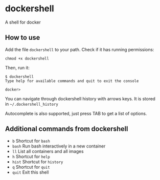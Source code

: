 # dockershell

A shell for docker


## How to use

Add the file `dockershell` to your path. Check if it has running permissions:

    chmod +x dockershell

Then, run it:

    $ dockershell
    Type help for available commands and quit to exit the console
    
    docker>

You can navigate through dockershell history with arrows keys. It is stored in `~/.dockershell_history`

Autocomplete is also supported, just press TAB to get a list of options.


## Additional commands from dockershell

- `b` Shortcut for `bash`
- `bash` Run bash interactively in a new container
- `ll` List all containers and all images
- `h` Shortcut for `help`
- `hist` Shortcut for `history`
- `q` Shortcut for `quit`
- `quit` Exit this shell
